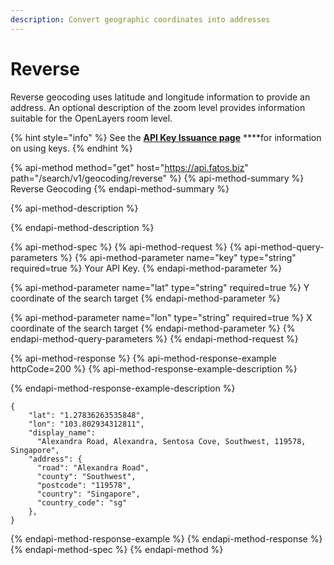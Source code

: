 ```yaml
---
description: Convert geographic coordinates into addresses
---
```


# Reverse

Reverse geocoding uses latitude and longitude information to provide an address. An optional description of the zoom level provides information suitable for the OpenLayers room level.

{% hint style="info" %}
See the [**API Key Issuance page**](../../../get-your-api-key.md) ****for information on using keys.
{% endhint %}

{% api-method method="get" host="https://api.fatos.biz" path="/search/v1/geocoding/reverse" %}
{% api-method-summary %}
Reverse Geocoding
{% endapi-method-summary %}

{% api-method-description %}

{% endapi-method-description %}

{% api-method-spec %}
{% api-method-request %}
{% api-method-query-parameters %}
{% api-method-parameter name="key" type="string" required=true %}
Your API Key.
{% endapi-method-parameter %}

{% api-method-parameter name="lat" type="string" required=true %}
Y coordinate of the search target
{% endapi-method-parameter %}

{% api-method-parameter name="lon" type="string" required=true %}
X coordinate of the search target
{% endapi-method-parameter %}
{% endapi-method-query-parameters %}
{% endapi-method-request %}

{% api-method-response %}
{% api-method-response-example httpCode=200 %}
{% api-method-response-example-description %}

{% endapi-method-response-example-description %}

```
{
    "lat": "1.27836263535848",
    "lon": "103.802934312811",
    "display_name":
      "Alexandra Road, Alexandra, Sentosa Cove, Southwest, 119578, Singapore",
    "address": {
      "road": "Alexandra Road",
      "county": "Southwest",
      "postcode": "119578",
      "country": "Singapore",
      "country_code": "sg"
    },
}
```
{% endapi-method-response-example %}
{% endapi-method-response %}
{% endapi-method-spec %}
{% endapi-method %}

